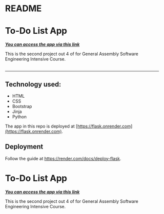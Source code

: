 # README

# To-Do List App

[**_You can access the app via this link_**](https://project2-ukq4.onrender.com/)

This is the second project out 4 of for General Assembly Software Engineering Intensive Course.
<br/>
<br/>

---

## Technology used:

- HTML
- CSS
- Bootstrap
- Jinja
- Python

The app in this repo is deployed at [https://flask.onrender.com](https://flask.onrender.com).

## Deployment

Follow the guide at https://render.com/docs/deploy-flask.

# To-Do List App

[**_You can access the app via this link_**](https://project2-ukq4.onrender.com/)

This is the second project out 4 of for General Assembly Software Engineering Intensive Course.
